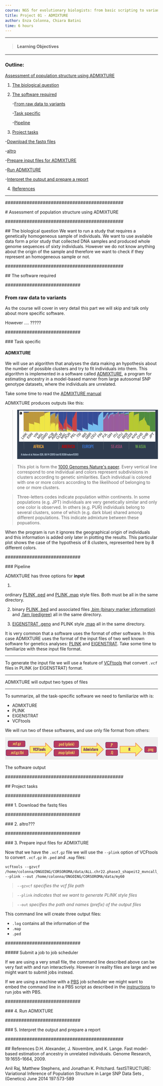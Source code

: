 ```yaml
---
course: NGS for evolutionary biologists: from basic scripting to variant calling
title: Project 01 - ADMIXTURE
author: Enza Colonna, Chiara Batini  
time: 6 hours  
---
```

------------
> #### Learning Objectives
------------


### Outline: 

[Assessment of population structure using ADMIXTURE](#main)

1. [The biological question](#sec1)

2. [The software required](#sec2) 

      -[From raw data to variants](#sec2.1)

      -[Task specific](#sec2.2) 

      -[Pipeline](#sec2.3)

3. [Project tasks](#sec3)

  -[Download the fastq files](#sec3.1)

  -[altro](#sec3.2)

  -[Prepare input files for ADMIXTURE](#sec3.4)

  -[Run ADMIXTURE](#sec3.4)

  -[Interpret the output and prepare a report](#sec3.5)

4. [References](#sec4)

__________________________________________________________

############################################

<div id='main'/>
# Assessment of population structure using ADMIXTURE


############################################
<div id='sec1'/>
## The biological question
We want to run a  study that requires a genetically homogeneous sample of individuals. We want to use available data form a prior study that collected DNA samples and produced whole genome sequences of sixty individuals. However we do not know anything about the origin of the sample and therefore we want to check if they represent an homogeneous sample or not.


############################################
<div id='sec2'/>
## The software required



############################
<div id='sec2.1'/>

### From raw data to variants

As the course will cover in very detail this part we will skip and talk only about more specific software.

However .... ?????




############################
<div id='sec2.2'/>
### Task specific

#### ADMIXTURE

We will use an algorithm that analyses the data making an hypothesis about the number of possible clusters and try to fit individuals into them. This algorithm is implemented in a software called [ADMIXTURE](https://www.genetics.ucla.edu/software/admixture/), a program for estimating ancestry in a model-based manner from large autosomal SNP genotype datasets, where the individuals are unrelated.

 Take some time to read the [ADMIXTURE manual](https://www.genetics.ucla.edu/software/admixture/admixture-manual.pdf)

ADMIXTURE produces outputs like this:

>![alt text](img/adm1kgsm.png)

>This plot is form the [1000 Genomes Nature's paper](http://www.nature.com/nature/journal/v526/n7571/full/nature15393.html). Every vertical line correspond to one individual and colors represent subdivisions in clusters according to genetic similarities. Each individual is colored with  one or more colors according to the likelihood of belonging to one or more clusters.

>Three-letters codes indicate population within continents. In some populations (e.g. JPT) individuals are very genetically similar and only one color is observed. In others (e.g. PUR) individuals belong to several clusters, some of which (e.g. dark blue) shared among different populations. This indicate admixture between these popuations.



When the program is run it ignores the geographical origin of individuals and this information is added only later in plotting the results.
This particular plot shows the case of the hypothesis of 8 clusters, represented here by 8 different colors.


############################
<div id='sec2.3'/>
### Pipeline

ADMIXTURE has three options for **input**

1.  
ordinary [PLINK .ped]( <http://pngu.mgh.harvard.edu/~purcell/plink/data.shtml#ped>) and  [PLINK .map](http://pngu.mgh.harvard.edu/~purcell/plink/data.shtml#map) style files. Both must be all in the same directory.

2. binary [PLINK .bed](http://pngu.mgh.harvard.edu/~purcell/plink/data.shtml#bed) and associated files  [.bim (binary marker information)](http://pngu.mgh.harvard.edu/~purcell/plink/data.shtml#bed) and [.fam (pedigree)](http://pngu.mgh.harvard.edu/~purcell/plink/data.shtml#bed) all in the same directory.

3. [EIGENSTRAT .geno](https://github.com/DReichLab/EIG) and PLINK style [.map](http://pngu.mgh.harvard.edu/~purcell/plink/data.shtml#map) all in the same directory.

It is very common that a software uses the format of other software. In this case ADMIXTURE uses the format of the input files of two well known software for genetics analyses: [PLINK](http://pngu.mgh.harvard.edu/~purcell/plink/) and [EIGENSTRAT](https://github.com/DReichLab/EIG). Take some time to familiarize with these input file format.

_____

To generate the input file we  will use a feature of [VCFtools](https://vcftools.github.io/index.html) that convert `.vcf` files in PLINK (or EIGENSTRAT) format.  

_____
ADMIXTURE will output two types of files

___

To summarize, all the task-specific software we need to familiarize with is:  
  - ADMIXTURE
  - PLINK
  - EIGENSTRAT
  - VCFtools

We will run two of these softwares, and use only file format from others:

  ![Pipeline](img/filepipe.png)


The software output


############################################
<div id='sec3'/>
## Project tasks

############################
<div id='sec3.1'/>
### 1. Download the fastq files

############################
<div id='sec3.2'/>
### 2. altro???


############################
<div id='sec3.3'/>
### 3. Prepare input files for ADMIXTURE

Now that we have the `.vcf.gz` file we will use the `--plink` option of VCFtools to convert `.vcf.gz` in `.ped` and `.map`
files:  

```
vcftools --gzvcf /home/colonna/ONGOING/CORSOROMA/data/ALL.chr22.phase3_shapeit2_mvncall_integrated_v5a.20130502.genotypes.vcf.gz  --plink --out /home/colonna/ONGOING/CORSOROMA/data/my60
```
> `--gzvcf`  *specifies the vcf file path*

> `--plink`  *indicates that we want to generate PLINK style files*

> `--out`  *specifies the path and names (prefix) of the output files*


This command line will create three output files:
- `.log` contains all the information of the
- `.map`
- `.ped`
 


############################
<div id='sec3.4'/>
#####  Submit a job to job scheduler  

If we are using a very small file, the command line described above can be very fast with and run interactively. However in reality files are large and we might want to submit jobs instead.

If we are using a machine with a [PBS](https://en.wikipedia.org/wiki/Portable_Batch_System) job scheduler we might want to embed the command line in a PBS script as described in the [instructions](00-beforewestart.md) to run jobs with PBS.

############################
<div id='sec3.5'/>
### 4. Run ADMIXTURE

############################
<div id='sec3.6'/>
### 5. Interpret the output and prepare a report


############################################
<div id='sec4'/>
## References
D.H. Alexander, J. Novembre, and K. Lange. Fast model-based estimation of
ancestry in unrelated individuals. Genome Research, 19:1655–1664, 2009.

Anil Raj, Matthew Stephens, and Jonathan K. Pritchard. fastSTRUCTURE:
Variational Inference of Population Structure in Large SNP Data Sets ,
(Genetics) June 2014 197:573-589
